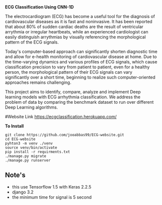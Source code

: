 
**ECG Classification Using CNN-1D**



The electrocardiogram (ECG) has become a useful tool for the diagnosis of cardiovascular diseases as it is fast and noninvasive. It has been reported that about 80% of sudden cardiac deaths are the result of ventricular arrythmia or irregular heartbeats, while an experienced cardiologist can easily distinguish arrythmias by visually referencing the morphological pattern of the ECG signals.

Today's computer-based approach can significantly shorten diagnostic time and allow for e-health monitoring of cardiovascular disease at home. Due to the time-varying dynamics and various profiles of ECG signals, which cause classification precision to vary from patient to patient, even for a healthy person, the morphological pattern of their ECG signals can vary significantly over a short time, beginning to realize such computer-oriented approaches remains challenging.

This project aims to identify, compare, analyze and implement Deep learning models with ECG arrhythmia classification. We address the problem of data by comparing the benchmark dataset to run over different Deep Learning algorithms.


#Website Link https://ecgclassification.herokuapp.com/


**To Install**

    git clone https://github.com/jooabbas99/ECG-website.git
    cd ECG-website
    pyhton3 -m venv ./venv
    source venv/bin/activate
    pip install -r requirments.txt
    ./manage.py migrate
    ./manage.py runserver
## Note's
- this use Tensorflow 1.5 with Keras 2.2.5 
- django 3.2 
- the minimum time for signal is 5 second 
